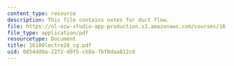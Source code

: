 ```yaml
---
content_type: resource
description: This file contains notes for duct flow.
file: https://ol-ocw-studio-app-production.s3.amazonaws.com/courses/16-100-aerodynamics-fall-2005/0854dd0a2272d0f5cb8a7bf8daa812cd_16100lectre28_cg.pdf
file_type: application/pdf
resourcetype: Document
title: 16100lectre28_cg.pdf
uid: 0854dd0a-2272-d0f5-cb8a-7bf8daa812cd
---
```

